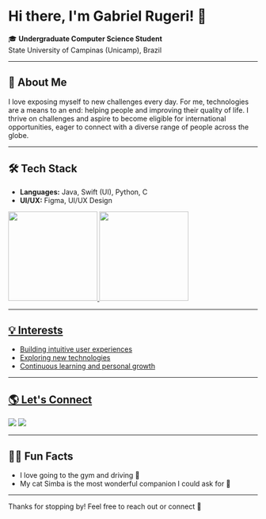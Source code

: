 # Hi there, I'm Gabriel Rugeri! 👋

🎓 **Undergraduate Computer Science Student**  
State University of Campinas (Unicamp), Brazil

---

## 🚀 About Me

I love exposing myself to new challenges every day. For me, technologies are a means to an end: helping people and improving their quality of life. I thrive on challenges and aspire to become eligible for international opportunities, eager to connect with a diverse range of people across the globe.

---

## 🛠️ Tech Stack

- **Languages:** Java, Swift (UI), Python, C
- **UI/UX:** Figma, UI/UX Design

<div>
<a href="https://github.com/gabrielrugeri">
<img loading="lazy" height="180em" src="https://github-readme-stats.vercel.app/api/top-langs/?username=gabrielrugeri&layout=compact&langs_count=7&theme=dracula"/>
<img loading="lazy" height="180em" src="https://github-readme-stats.vercel.app/api?username=gabrielrugeri&show_icons=true&theme=dracula&include_all_commits=true&count_private=true"/>
</div>
  
---

## 💡 Interests

- Building intuitive user experiences
- Exploring new technologies
- Continuous learning and personal growth

---

## 🌎 Let's Connect

<div>
<a href="https://instagram.com/gabriel.rugeri/" target="_blank"><img loading="lazy" src="https://img.shields.io/badge/-Instagram-%23E4405F?style=for-the-badge&logo=instagram&logoColor=white" target="_blank"></a>
<a href="https://www.linkedin.com/in/gabriel-rugeri" target="_blank"><img loading="lazy" src="https://img.shields.io/badge/-LinkedIn-%230077B5?style=for-the-badge&logo=linkedin&logoColor=white" target="_blank"></a>   
</div>  

---

## 🏋️‍♂️ Fun Facts

- I love going to the gym and driving 🚗
- My cat Simba is the most wonderful companion I could ask for 🐾

---

Thanks for stopping by! Feel free to reach out or connect 🚀
